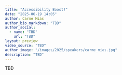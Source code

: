 ```yaml
---
title: "Accessibility Boost!"
date: "2025-06-19 14:05"
author: Carme Mias
author_bio_markdown: "TBD"
author_social:
  - name: "TBD"
    url: "TBD"
layout: preview
video_source: "TBD"
author_image: "/images/2025/speakers/carme_mias.jpg"
description: "TBD"
---
```


TBD